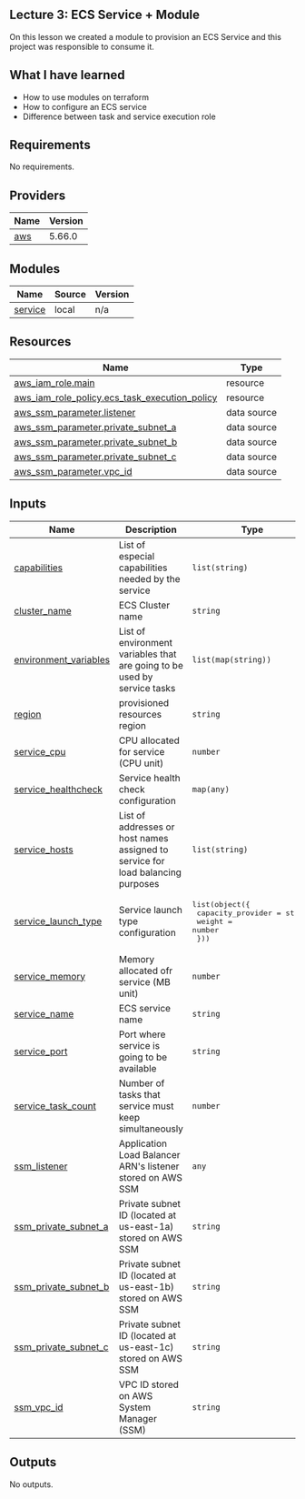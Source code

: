 ## Lecture 3: ECS Service + Module
On this lesson we created a module to provision an ECS Service and this project was responsible to consume it.

## What I have learned
* How to use modules on terraform
* How to configure an ECS service 
* Difference between task and service execution role


## Requirements

No requirements.

## Providers

| Name | Version |
|------|---------|
| <a name="provider_aws"></a> [aws](#provider\_aws) | 5.66.0 |

## Modules

| Name | Source | Version |
|------|--------|---------|
| <a name="module_service"></a> [service](#module\_service) | local | n/a |

## Resources

| Name | Type |
|------|------|
| [aws_iam_role.main](https://registry.terraform.io/providers/hashicorp/aws/latest/docs/resources/iam_role) | resource |
| [aws_iam_role_policy.ecs_task_execution_policy](https://registry.terraform.io/providers/hashicorp/aws/latest/docs/resources/iam_role_policy) | resource |
| [aws_ssm_parameter.listener](https://registry.terraform.io/providers/hashicorp/aws/latest/docs/data-sources/ssm_parameter) | data source |
| [aws_ssm_parameter.private_subnet_a](https://registry.terraform.io/providers/hashicorp/aws/latest/docs/data-sources/ssm_parameter) | data source |
| [aws_ssm_parameter.private_subnet_b](https://registry.terraform.io/providers/hashicorp/aws/latest/docs/data-sources/ssm_parameter) | data source |
| [aws_ssm_parameter.private_subnet_c](https://registry.terraform.io/providers/hashicorp/aws/latest/docs/data-sources/ssm_parameter) | data source |
| [aws_ssm_parameter.vpc_id](https://registry.terraform.io/providers/hashicorp/aws/latest/docs/data-sources/ssm_parameter) | data source |

## Inputs

| Name | Description | Type | Default | Required |
|------|-------------|------|---------|:--------:|
| <a name="input_capabilities"></a> [capabilities](#input\_capabilities) | List of especial capabilities needed by the service | `list(string)` | n/a | yes |
| <a name="input_cluster_name"></a> [cluster\_name](#input\_cluster\_name) | ECS Cluster name | `string` | n/a | yes |
| <a name="input_environment_variables"></a> [environment\_variables](#input\_environment\_variables) | List of environment variables that are going to be used by service tasks | `list(map(string))` | n/a | yes |
| <a name="input_region"></a> [region](#input\_region) | provisioned resources region | `string` | n/a | yes |
| <a name="input_service_cpu"></a> [service\_cpu](#input\_service\_cpu) | CPU allocated for service (CPU unit) | `number` | n/a | yes |
| <a name="input_service_healthcheck"></a> [service\_healthcheck](#input\_service\_healthcheck) | Service health check configuration | `map(any)` | n/a | yes |
| <a name="input_service_hosts"></a> [service\_hosts](#input\_service\_hosts) | List of addresses or host names assigned to service for load balancing purposes | `list(string)` | n/a | yes |
| <a name="input_service_launch_type"></a> [service\_launch\_type](#input\_service\_launch\_type) | Service launch type configuration | <pre>list(object({<br>    capacity_provider = string<br>    weight            = number<br>  }))</pre> | n/a | yes |
| <a name="input_service_memory"></a> [service\_memory](#input\_service\_memory) | Memory allocated ofr service (MB unit) | `number` | n/a | yes |
| <a name="input_service_name"></a> [service\_name](#input\_service\_name) | ECS service name | `string` | n/a | yes |
| <a name="input_service_port"></a> [service\_port](#input\_service\_port) | Port where service is going to be available | `string` | n/a | yes |
| <a name="input_service_task_count"></a> [service\_task\_count](#input\_service\_task\_count) | Number of tasks that service must keep simultaneously | `number` | n/a | yes |
| <a name="input_ssm_listener"></a> [ssm\_listener](#input\_ssm\_listener) | Application Load Balancer ARN's listener stored on AWS SSM | `any` | n/a | yes |
| <a name="input_ssm_private_subnet_a"></a> [ssm\_private\_subnet\_a](#input\_ssm\_private\_subnet\_a) | Private subnet ID (located at us-east-1a) stored on AWS SSM | `string` | n/a | yes |
| <a name="input_ssm_private_subnet_b"></a> [ssm\_private\_subnet\_b](#input\_ssm\_private\_subnet\_b) | Private subnet ID (located at us-east-1b) stored on AWS SSM | `string` | n/a | yes |
| <a name="input_ssm_private_subnet_c"></a> [ssm\_private\_subnet\_c](#input\_ssm\_private\_subnet\_c) | Private subnet ID (located at us-east-1c) stored on AWS SSM | `string` | n/a | yes |
| <a name="input_ssm_vpc_id"></a> [ssm\_vpc\_id](#input\_ssm\_vpc\_id) | VPC ID stored on AWS System Manager (SSM) | `string` | n/a | yes |

## Outputs

No outputs.
